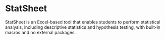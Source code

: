 # StatSheet
StatSheet is an Excel-based tool that enables students to perform statistical analysis, including descriptive statistics and hypothesis testing, with built-in macros and no external packages.
